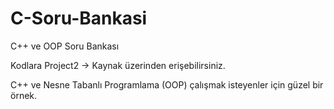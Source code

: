 # C-Soru-Bankasi
C++ ve OOP Soru Bankası

Kodlara Project2 -> Kaynak üzerinden erişebilirsiniz.

C++ ve Nesne Tabanlı Programlama (OOP) çalışmak isteyenler için güzel bir örnek.
